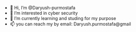 - 👋 Hi, I’m @Daryush-purmostafa
- 👀 I’m interested in cyber security
- 🌱 I’m currently learning and studing for my purpose 
- 📫 you can reach my by email: Daryush.purmostafa@gmail

<!---
Daryush-pur/Daryush-pur is a ✨ special ✨ repository because its `README.md` (this file) appears on your GitHub profile.
You can click the Preview link to take a look at your changes.
--->
